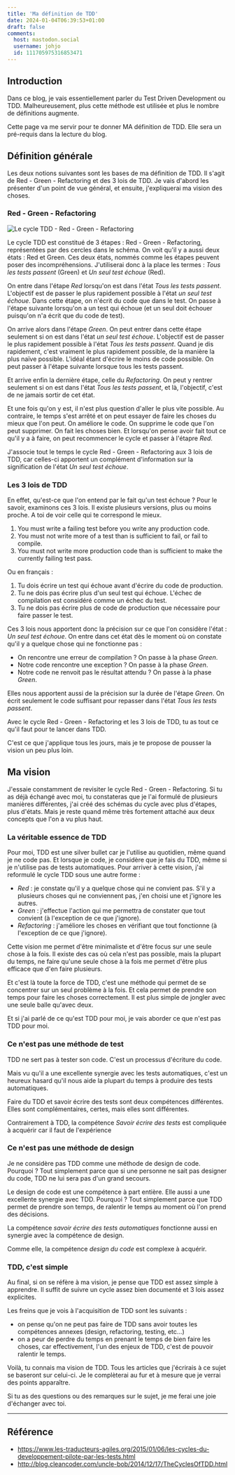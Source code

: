 ```yaml
---
title: 'Ma définition de TDD'
date: 2024-01-04T06:39:53+01:00
draft: false
comments:
  host: mastodon.social
  username: johjo
  id: 111705975316853471
---
```

## Introduction

Dans ce blog, je vais essentiellement parler du Test Driven Development ou TDD. Malheureusement, plus cette méthode est utilisée et plus le nombre de définitions augmente.

Cette page va me servir pour te donner MA définition de TDD. Elle sera un pré-requis dans la lecture du blog.

## Définition générale

Les deux notions suivantes sont les bases de ma définition de TDD. Il s'agit de Red - Green - Refactoring et des 3 lois de TDD. Je vais d'abord les présenter d'un point de vue général, et ensuite, j'expliquerai ma vision des choses.

### Red - Green - Refactoring

![Le cycle TDD - Red - Green - Refactoring](/blog/images/CycleTDD.png)

Le cycle TDD est constitué de 3 étapes : Red - Green - Refactoring, représentées par des cercles dans le schéma. On voit qu'il y a aussi deux états : Red et Green. Ces deux états, nommés comme les étapes peuvent poser des incompréhensions. J'utiliserai donc à la place les termes : *Tous les tests passent* (Green) et *Un seul test échoue* (Red).

On entre dans l'étape *Red* lorsqu'on est dans l'état *Tous les tests passent*. L'objectif est de passer le plus rapidement possible à l'état *un seul test échoue*. Dans cette étape, on n'écrit du code que dans le test. On passe à l'étape suivante lorsqu'on a un test qui échoue (et un seul doit échouer puisqu'on n'a écrit que du code de test).

On arrive alors dans l'étape *Green*. On peut entrer dans cette étape seulement si on est dans l'état *un seul test échoue*. L'objectif est de passer le plus rapidement possible à l'état *Tous les tests passent*. Quand je dis rapidement, c'est vraiment le plus rapidement possible, de la manière la plus naïve possible. L'idéal étant d'écrire le moins de code possible. On peut passer à l'étape suivante lorsque tous les tests passent.

Et arrive enfin la dernière étape, celle du *Refactoring*. On peut y rentrer seulement si on est dans l'état *Tous les tests passent*, et là, l'objectif, c'est de ne jamais sortir de cet état.

Et une fois qu'on y est, il n'est plus question d'aller le plus vite possible. Au contraire, le temps s'est arrêté et on peut essayer de faire les choses du mieux que l'on peut. On améliore le code. On supprime le code que l'on peut supprimer. On fait les choses bien. Et lorsqu'on pense avoir fait tout ce qu'il y a à faire, on peut recommencer le cycle et passer à l'étapre *Red*.

J'associe tout le temps le cycle Red - Green - Refactoring aux 3 lois de TDD, car celles-ci apportent un complément d'information sur la signification de l'état *Un seul test échoue*.

### Les 3 lois de TDD

En effet, qu'est-ce que l'on entend par le fait qu'un test échoue ? Pour le savoir, examinons ces 3 lois. Il existe plusieurs versions, plus ou moins proche. A toi de voir celle qui te correspond le mieux.  

1. You must write a failing test before you write any production code.
2. You must not write more of a test than is sufficient to fail, or fail to compile.
3. You must not write more production code than is sufficient to make the currently failing test pass.

Ou en français : 

1. Tu dois écrire un test qui échoue avant d'écrire du code de production.
2. Tu ne dois pas écrire plus d'un seul test qui échoue. L'échec de compilation est considéré comme un échec du test.
3. Tu ne dois pas écrire plus de code de production que nécessaire pour faire passer le test.

Ces 3 lois nous apportent donc la précision sur ce que l'on considère l'état : *Un seul test échoue*. On entre dans cet état dès le moment où on constate qu'il y a quelque chose qui ne fonctionne pas : 
- On rencontre une erreur de compilation ? On passe à la phase *Green*.
- Notre code rencontre une exception ? On passe à la phase *Green*.
- Notre code ne renvoit pas le résultat attendu ? On passe à la phase *Green*.

Elles nous apportent aussi de la précision sur la durée de l'étape *Green*. On écrit seulement le code suffisant pour repasser dans l'état *Tous les tests passent*.

Avec le cycle Red - Green - Refactoring et les 3 lois de TDD, tu as tout ce qu'il faut pour te lancer dans TDD.

C'est ce que j'applique tous les jours, mais je te propose de pousser la vision un peu plus loin.

## Ma vision

J'essaie constamment de revisiter le cycle Red - Green - Refactoring. Si tu as déjà échangé avec moi, tu constateras que je l'ai formulé de plusieurs manières différentes, j'ai créé des schémas du cycle avec plus d'étapes, plus d'états. Mais je reste quand même très fortement attaché aux deux concepts que l'on a vu plus haut.

### La véritable essence de TDD
Pour moi, TDD est une silver bullet car je l'utilise au quotidien, même quand je ne code pas. Et lorsque je code, je considère que je fais du TDD, même si je n'utilise pas de tests automatiques. Pour arriver à cette vision, j'ai reformulé le cycle TDD sous une autre forme : 

- *Red* : je constate qu'il y a quelque chose qui ne convient pas. S'il y a plusieurs choses qui ne conviennent pas, j'en choisi une et j'ignore les autres.
- *Green* : j'effectue l'action qui me permettra de constater que tout convient (à l'exception de ce que j'ignore).
- *Refactoring* : j'améliore les choses en vérifiant que tout fonctionne (à l'exception de ce que j'ignore).

Cette vision me permet d'être minimaliste et d'être focus sur une seule chose à la fois. Il existe des cas où cela n'est pas possible, mais la plupart du temps, ne faire qu'une seule chose à la fois me permet d'être plus efficace que d'en faire plusieurs.

Et c'est là toute la force de TDD, c'est une méthode qui permet de se concentrer sur un seul problème à la fois. Et cela permet de prendre son temps pour faire les choses correctement. Il est plus simple de jongler avec une seule balle qu'avec deux.

Et si j'ai parlé de ce qu'est TDD pour moi, je vais aborder ce que n'est pas TDD pour moi.

### Ce n'est pas une méthode de test
TDD ne sert pas à tester son code. C'est un processus d'écriture du code. 

Mais vu qu'il a une excellente synergie avec les tests automatiques, c'est un heureux hasard qu'il nous aide la plupart du temps à produire des tests automatiques.

Faire du TDD et savoir écrire des tests sont deux compétences différentes. Elles sont complémentaires, certes, mais elles sont différentes.

Contrairement à TDD, la compétence *Savoir écrire des tests* est compliquée à acquérir car il faut de l'expérience

### Ce n'est pas une méthode de design
Je ne considère pas TDD comme une méthode de design de code. Pourquoi ? Tout simplement parce que si une personne ne sait pas designer du code, TDD ne lui sera pas d'un grand secours.

Le design de code est une compétence à part entière. Elle aussi a une excellente synergie avec TDD. Pourquoi ? Tout simplement parce que TDD permet de prendre son temps, de ralentir le temps au moment où l'on prend des décisions.

La compétence *savoir écrire des tests automatiques* fonctionne aussi en synergie avec la compétence de design.

Comme elle, la compétence *design du code* est complexe à acquérir. 

### TDD, c'est simple
Au final, si on se réfère à ma vision, je pense que TDD est assez simple à apprendre. Il suffit de suivre un cycle assez bien documenté et 3 lois assez explicites.

Les freins que je vois à l'acquisition de TDD sont les suivants : 
- on pense qu'on ne peut pas faire de TDD sans avoir toutes les compétences annexes (design, refactoring, testing, etc...)
- on a peur de perdre du temps en prenant le temps de bien faire les choses, car effectivement, l'un des enjeux de TDD, c'est de pouvoir ralentir le temps.

Voilà, tu connais ma vision de TDD. Tous les articles que j'écrirais à ce sujet se baseront sur celui-ci. Je le complèterai au fur et à mesure que je verrai des points apparaître.

Si tu as des questions ou des remarques sur le sujet, je me ferai une joie d'échanger avec toi.

---
## Référence
- https://www.les-traducteurs-agiles.org/2015/01/06/les-cycles-du-developpement-pilote-par-les-tests.html
- http://blog.cleancoder.com/uncle-bob/2014/12/17/TheCyclesOfTDD.html

